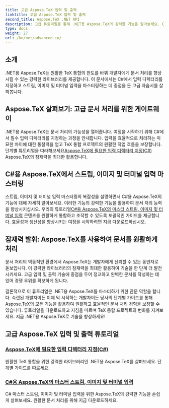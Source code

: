 ```yaml
---
title: 고급 Aspose.TeX 입력 및 출력
linktitle: 고급 Aspose.TeX 입력 및 출력
second_title: Aspose.TeX .NET API
description: 고급 튜토리얼을 통해 .NET용 Aspose.TeX의 강력한 기능을 알아보세요. C#에서 입력 디렉터리와 마스터 스트림, 이미지, 터미널 입력을 지정하는 방법을 알아봅니다.
type: docs
weight: 27
url: /ko/net/advanced-io/
---
```

## 소개

.NET용 Aspose.TeX는 원활한 TeX 통합의 판도를 바꿔 개발자에게 문서 처리를 향상시킬 수 있는 강력한 라이브러리를 제공합니다. 이 문서에서는 C#에서 입력 디렉터리를 지정하고 스트림, 이미지 및 터미널 입력을 마스터링하는 데 중점을 둔 고급 자습서를 살펴봅니다.

## Aspose.TeX 살펴보기: 고급 문서 처리를 위한 게이트웨이

.NET용 Aspose.TeX는 문서 처리의 가능성을 열어줍니다. 여정을 시작하기 위해 C#에서 필수 입력 디렉터리를 지정하는 과정을 안내합니다. 입력을 효율적으로 처리하는 미묘한 차이에 대한 통찰력을 얻고 TeX 통합 프로젝트의 원활한 작업 흐름을 보장합니다. 단계별 튜토리얼을 따라해보세요[Aspose.TeX에 필요한 입력 디렉터리 지정(C#)](./required-input-directory-csharp/) Aspose.TeX의 잠재력을 최대한 활용합니다.

## C#용 Aspose.TeX에서 스트림, 이미지 및 터미널 입력 마스터링

 스트림, 이미지 및 터미널 입력 마스터링의 복잡성을 설명하면서 C#용 Aspose.TeX의 기능에 대해 자세히 알아보세요. 이러한 기능의 강력한 기능을 활용하여 문서 처리 능력을 향상시키십시오. 우리의 튜토리얼[C#용 Aspose.TeX의 마스터 스트림, 이미지 및 터미널 입력](./stream-input-image-output-terminal-input-csharp/) 콘텐츠를 원활하게 통합하고 조작할 수 있도록 포괄적인 가이드를 제공합니다. 효율성과 생산성을 향상시키는 여정을 시작하려면 지금 다운로드하십시오.

## 잠재력 발휘: Aspose.TeX를 사용하여 문서를 원활하게 처리

문서 처리의 역동적인 환경에서 Aspose.TeX는 개발자에게 신뢰할 수 있는 동반자로 돋보입니다. 이 강력한 라이브러리의 잠재력을 최대한 활용하여 기술을 한 단계 더 발전시키세요. 고급 입력 및 출력 기술에 중점을 두어 정교하고 완벽한 문서를 작성하는 데 있어 경쟁 우위를 확보하게 됩니다.

결론적으로 이 튜토리얼은 .NET용 Aspose.TeX를 마스터하기 위한 관문 역할을 합니다. 숙련된 개발자이든 이제 막 시작하는 개발자이든 당사의 단계별 가이드를 통해 Aspose.TeX의 모든 기능을 활용하여 원활하고 효율적인 문서 처리 경험을 보장할 수 있습니다. 튜토리얼을 다운로드하고 지침을 따르며 TeX 통합 프로젝트의 변화를 지켜보세요. 지금 .NET용 Aspose.TeX로 기술을 향상하세요!
## 고급 Aspose.TeX 입력 및 출력 튜토리얼
### [Aspose.TeX에 필요한 입력 디렉터리 지정(C#)](./required-input-directory-csharp/)
원활한 TeX 통합을 위한 강력한 라이브러리인 .NET용 Aspose.TeX를 살펴보세요. 단계별 가이드를 따르세요.
### [C#용 Aspose.TeX의 마스터 스트림, 이미지 및 터미널 입력](./stream-input-image-output-terminal-input-csharp/)
C# 마스터 스트림, 이미지 및 터미널 입력을 위한 Aspose.TeX의 강력한 기능을 손쉽게 살펴보세요. 원활한 문서 처리를 위해 지금 다운로드하세요.